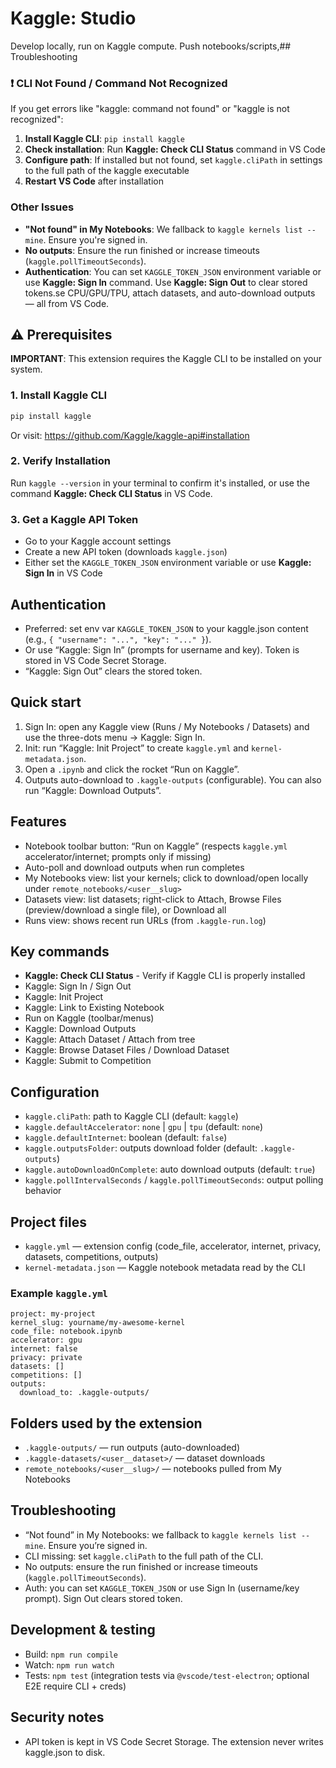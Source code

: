 # Kaggle: Studio

Develop locally, run on Kaggle compute. Push notebooks/scripts,## Troubleshooting

### ❗ CLI Not Found / Command Not Recognized
If you get errors like "kaggle: command not found" or "kaggle is not recognized":

1. **Install Kaggle CLI**: `pip install kaggle`
2. **Check installation**: Run **Kaggle: Check CLI Status** command in VS Code
3. **Configure path**: If installed but not found, set `kaggle.cliPath` in settings to the full path of the kaggle executable
4. **Restart VS Code** after installation

### Other Issues
- **"Not found" in My Notebooks**: We fallback to `kaggle kernels list --mine`. Ensure you're signed in.
- **No outputs**: Ensure the run finished or increase timeouts (`kaggle.pollTimeoutSeconds`).
- **Authentication**: You can set `KAGGLE_TOKEN_JSON` environment variable or use **Kaggle: Sign In** command. Use **Kaggle: Sign Out** to clear stored tokens.se CPU/GPU/TPU, attach datasets, and auto-download outputs — all from VS Code.

## ⚠️ Prerequisites
**IMPORTANT**: This extension requires the Kaggle CLI to be installed on your system.

### 1. Install Kaggle CLI
```bash
pip install kaggle
```
Or visit: https://github.com/Kaggle/kaggle-api#installation

### 2. Verify Installation
Run `kaggle --version` in your terminal to confirm it's installed, or use the command **Kaggle: Check CLI Status** in VS Code.

### 3. Get a Kaggle API Token
- Go to your Kaggle account settings
- Create a new API token (downloads `kaggle.json`)
- Either set the `KAGGLE_TOKEN_JSON` environment variable or use **Kaggle: Sign In** in VS Code

## Authentication
- Preferred: set env var `KAGGLE_TOKEN_JSON` to your kaggle.json content (e.g., `{ "username": "...", "key": "..." }`).
- Or use “Kaggle: Sign In” (prompts for username and key). Token is stored in VS Code Secret Storage.
- “Kaggle: Sign Out” clears the stored token.

## Quick start
1) Sign In: open any Kaggle view (Runs / My Notebooks / Datasets) and use the three-dots menu → Kaggle: Sign In.
2) Init: run “Kaggle: Init Project” to create `kaggle.yml` and `kernel-metadata.json`.
3) Open a `.ipynb` and click the rocket “Run on Kaggle”.
4) Outputs auto-download to `.kaggle-outputs` (configurable). You can also run “Kaggle: Download Outputs”.

## Features
- Notebook toolbar button: “Run on Kaggle” (respects `kaggle.yml` accelerator/internet; prompts only if missing)
- Auto-poll and download outputs when run completes
- My Notebooks view: list your kernels; click to download/open locally under `remote_notebooks/<user__slug>`
- Datasets view: list datasets; right-click to Attach, Browse Files (preview/download a single file), or Download all
- Runs view: shows recent run URLs (from `.kaggle-run.log`)

## Key commands
- **Kaggle: Check CLI Status** - Verify if Kaggle CLI is properly installed
- Kaggle: Sign In / Sign Out
- Kaggle: Init Project
- Kaggle: Link to Existing Notebook
- Run on Kaggle (toolbar/menus)
- Kaggle: Download Outputs
- Kaggle: Attach Dataset / Attach from tree
- Kaggle: Browse Dataset Files / Download Dataset
- Kaggle: Submit to Competition

## Configuration
- `kaggle.cliPath`: path to Kaggle CLI (default: `kaggle`)
- `kaggle.defaultAccelerator`: `none` | `gpu` | `tpu` (default: `none`)
- `kaggle.defaultInternet`: boolean (default: `false`)
- `kaggle.outputsFolder`: outputs download folder (default: `.kaggle-outputs`)
- `kaggle.autoDownloadOnComplete`: auto download outputs (default: `true`)
- `kaggle.pollIntervalSeconds` / `kaggle.pollTimeoutSeconds`: output polling behavior

## Project files
- `kaggle.yml` — extension config (code_file, accelerator, internet, privacy, datasets, competitions, outputs)
- `kernel-metadata.json` — Kaggle notebook metadata read by the CLI

### Example `kaggle.yml`
```
project: my-project
kernel_slug: yourname/my-awesome-kernel
code_file: notebook.ipynb
accelerator: gpu
internet: false
privacy: private
datasets: []
competitions: []
outputs:
  download_to: .kaggle-outputs/
```

## Folders used by the extension
- `.kaggle-outputs/` — run outputs (auto-downloaded)
- `.kaggle-datasets/<user__dataset>/` — dataset downloads
- `remote_notebooks/<user__slug>/` — notebooks pulled from My Notebooks

## Troubleshooting
- “Not found” in My Notebooks: we fallback to `kaggle kernels list --mine`. Ensure you’re signed in.
- CLI missing: set `kaggle.cliPath` to the full path of the CLI.
- No outputs: ensure the run finished or increase timeouts (`kaggle.pollTimeoutSeconds`).
- Auth: you can set `KAGGLE_TOKEN_JSON` or use Sign In (username/key prompt). Sign Out clears stored token.

## Development & testing
- Build: `npm run compile`
- Watch: `npm run watch`
- Tests: `npm test` (integration tests via `@vscode/test-electron`; optional E2E require CLI + creds)

## Security notes
- API token is kept in VS Code Secret Storage. The extension never writes kaggle.json to disk.